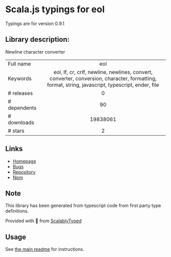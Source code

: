 
# Scala.js typings for eol

Typings are for version 0.9.1

## Library description:
Newline character converter

|                    |                 |
| ------------------ | :-------------: |
| Full name          | eol |
| Keywords           | eol, lf, cr, crlf, newline, newlines, convert, converter, conversion, character, formatting, format, string, javascript, typescript, ender, file |
| # releases         | 0 |
| # dependents       | 90 |
| # downloads        | 19838061 |
| # stars            | 2 |

## Links
- [Homepage](https://github.com/ryanve/eol)
- [Bugs](https://github.com/ryanve/eol/issues)
- [Repository](https://github.com/ryanve/eol)
- [Npm](https://www.npmjs.com/package/eol)
    


## Note
This library has been generated from typescript code from first party type definitions.

Provided with :purple_heart: from [ScalablyTyped](https://github.com/oyvindberg/ScalablyTyped)

## Usage
See [the main readme](../../readme.md) for instructions.



